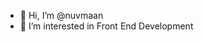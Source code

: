 - 👋 Hi, I’m @nuvmaan
- 👀 I’m interested in Front End Development
<!---
nuvmaan/nuvmaan is a ✨ special ✨ repository because its `README.md` (this file) appears on your GitHub profile.
You can click the Preview link to take a look at your changes.
--->
